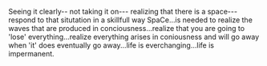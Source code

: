Seeing it clearly-- not taking it on--- realizing that there is a space--- respond to that situtation in a skillfull way
SpaCe...is needed to realize the waves that are produced in conciousness...realize that you are going to 'lose' everything...realize everything arises in coniousness and will go away when 'it' does eventually go away...life is everchanging...life is impermanent.
